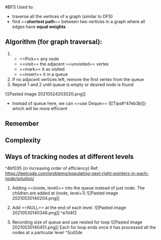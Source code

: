#BFS 
Used to:
- traverse all the vertices of a graph (similar to DFS)
- find ==**shortest path**== between two vertices in a graph where all edges have **equal weights**

## Algorithm (for graph traversal):
1. - ==Pick== any node
	- ==visit== the adjacent ==unvisited== vertex
	-  ==mark== it as visited
	-  ==insert== it in a queue
2.   If no adjacent vertices left, remove the first vertex from the queue
4.   Repeat 1 and 2 until queue is empty or desired node is found

![[Pasted image 20210524203020.png]]

- Instead of queue here, we can ==use Deque== ([[Tips#^47eb3b]]) which will be more efficient 

**Remember**
- 

## Complexity


## Ways of tracking nodes at different levels
^4bf035
(in increasing order of efficiency)
Ref: https://leetcode.com/problems/populating-next-right-pointers-in-each-node/solution/

1. Adding ==(node, level)== into the queue instead of just node. The children are added at (node, level+1)
![[Pasted image 20210530140204.png]]

2. Add ==NULL== at the end of each level. 
![[Pasted image 20210530140346.png]]
 ^e7d4f2
3. Recording size of queue and use nested for loop
![[Pasted image 20210530140451.png]]
Each for loop ends once it has processed all the nodes at a particular level ^3cd2de